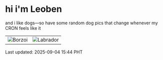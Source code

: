 # hi i'm Leoben

and i like dogs—so have some random dog pics that change whenever my CRON feels like it

|  |  |
|--------|----------|
| ![Borzoi](https://random-dog-vercel.vercel.app/api/random-borzoi?v=1756971855) | ![Labrador](https://random-dog-vercel.vercel.app/api/random-labrador?v=1756971855) |

Last updated: 2025-09-04 15:44 PHT
